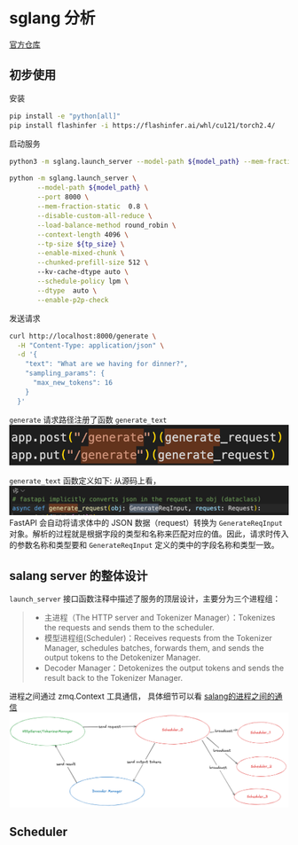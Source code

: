 # sglang 分析
[官方仓库](https://github.com/sgl-project/sglang)

## 初步使用
安装
```bash
pip install -e "python[all]"
pip install flashinfer -i https://flashinfer.ai/whl/cu121/torch2.4/
```

启动服务
```bash
python3 -m sglang.launch_server --model-path ${model_path} --mem-fraction-static 0.7 
```

```bash
python -m sglang.launch_server \
       --model-path ${model_path} \
       --port 8000 \
       --mem-fraction-static  0.8 \
       --disable-custom-all-reduce \
       --load-balance-method round_robin \
       --context-length 4096 \
       --tp-size ${tp_size} \
       --enable-mixed-chunk \
       --chunked-prefill-size 512 \ 
       --kv-cache-dtype auto \
       --schedule-policy lpm \
       --dtype  auto \
       --enable-p2p-check
```

发送请求
```bash
curl http://localhost:8000/generate \
  -H "Content-Type: application/json" \
  -d '{
    "text": "What are we having for dinner?",
    "sampling_params": {
      "max_new_tokens": 16
    }
  }'
```

`generate` 请求路径注册了函数 `generate_text`
![Alt text](image-1.png)

`generate_text` 函数定义如下:
从源码上看，![Alt text](image.png)
FastAPI 会自动将请求体中的 JSON 数据（request）转换为 `GenerateReqInput` 对象。解析的过程就是根据字段的类型和名称来匹配对应的值。因此，请求时传入的参数名称和类型要和 `GenerateReqInput` 定义的类中的字段名称和类型一致。

## salang server 的整体设计
`launch_server` 接口函数注释中描述了服务的顶层设计，主要分为三个进程组：
>* 主进程（The HTTP server and Tokenizer Manager）：Tokenizes the requests and sends them to the scheduler.
>* 模型进程组(Scheduler)：Receives requests from the Tokenizer Manager, schedules batches, forwards them, and sends the output tokens to the Detokenizer Manager.
>* Decoder Manager：Detokenizes the output tokens and sends the result back to the Tokenizer Manager.

进程之间通过 zmq.Context 工具通信， 具体细节可以看 [salang的进程之间的通信](./zmp/readme.md)
![Alt text](image-2.png)


## Scheduler

